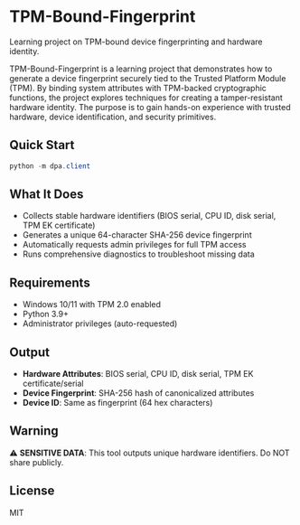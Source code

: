 # TPM-Bound-Fingerprint

Learning project on TPM-bound device fingerprinting and hardware identity.

TPM-Bound-Fingerprint is a learning project that demonstrates how to generate a device fingerprint securely tied to the Trusted Platform Module (TPM). By binding system attributes with TPM-backed cryptographic functions, the project explores techniques for creating a tamper-resistant hardware identity. The purpose is to gain hands-on experience with trusted hardware, device identification, and security primitives.

## Quick Start
```powershell
python -m dpa.client
```

## What It Does
- Collects stable hardware identifiers (BIOS serial, CPU ID, disk serial, TPM EK certificate)
- Generates a unique 64-character SHA-256 device fingerprint
- Automatically requests admin privileges for full TPM access
- Runs comprehensive diagnostics to troubleshoot missing data

## Requirements
- Windows 10/11 with TPM 2.0 enabled
- Python 3.9+ 
- Administrator privileges (auto-requested)

## Output
- **Hardware Attributes**: BIOS serial, CPU ID, disk serial, TPM EK certificate/serial
- **Device Fingerprint**: SHA-256 hash of canonicalized attributes
- **Device ID**: Same as fingerprint (64 hex characters)

## Warning
⚠️ **SENSITIVE DATA**: This tool outputs unique hardware identifiers. Do NOT share publicly.

## License
MIT
